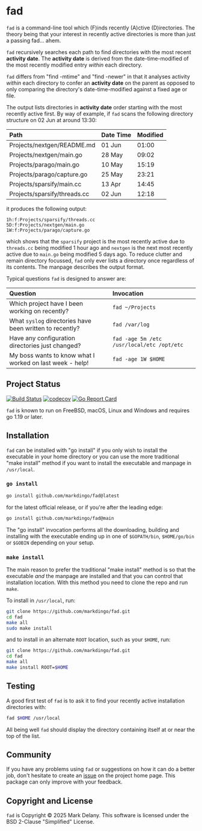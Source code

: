 # fad

`fad` is a command-line tool which (F)inds recently (A)ctive (D)irectories. The theory
being that your interest in recently active directories is more than just a passing
fad... ahem.

`fad` recursively searches each path to find directories with the most recent **activity
date**.  The **activity date** is derived from the date-time-modified of the most recently
modified entry *within* each directory.

`fad` differs from "find -mtime" and "find -newer" in that it analyses activity *within*
each directory to confer an **activity date** on the parent as opposed to only comparing
the directory's date-time-modified against a fixed age or file.

The output lists directories in **activity date** order starting with the most recently
active first. By way of example, if `fad` scans the following directory structure on
02 Jun at around 13:30:

| Path | Date Time | Modified |
| :---------- | ------ | ----------- |
| Projects/nextgen/README.md | 01 Jun | 01:00 |
| Projects/nextgen/main.go | 28 May | 09:02 |
| Projects/parago/main.go | 10 May | 15:19 |
| Projects/parago/capture.go | 25 May | 23:21 |
| Projects/sparsify/main.cc | 13 Apr | 14:45 |
| Projects/sparsify/threads.cc | 02 Jun | 12:18 |

it produces the following output:

```cat
1h:f:Projects/sparsify/threads.cc
5D:f:Projects/nextgen/main.go
1W:f:Projects/parago/capture.go
```

which shows that the `sparsify` project is the most recently active due to `threads.cc`
being modified 1 hour ago and `nextgen` is the next most recently active due to `main.go`
being modified 5 days ago. To reduce clutter and remain directory focussed, `fad` only ever
lists a directory once regardless of its contents. The manpage describes the output
format.

Typical questions `fad` is designed to answer are:

| Question | Invocation
| :---- | :---------
| Which project have I been working on recently? | `fad ~/Projects`
| What `syslog` directories have been written to recently? | `fad /var/log`
| Have any configuration directories just changed? | `fad -age 5m /etc /usr/local/etc /opt/etc`
| My boss wants to know what I worked on last week - help! | `fad -age 1W $HOME`

## Project Status

[![Build Status](https://github.com/markdingo/fad/actions/workflows/go.yml/badge.svg)](https://github.com/markdingo/fad/actions/workflows/go.yml)
[![codecov](https://codecov.io/gh/markdingo/fad/branch/main/graph/badge.svg)](https://codecov.io/gh/markdingo/fad)
[![Go Report Card](https://goreportcard.com/badge/github.com/markdingo/fad)](https://goreportcard.com/report/github.com/markdingo/fad)

`fad` is known to run on FreeBSD, macOS, Linux and Windows and requires go 1.19 or later.

## Installation

`fad` can be installed with "go install" if you only wish to install the executable in
your home directory or you can use the more traditional "make install" method if you want
to install the executable and manpage in `/usr/local`.

### `go install`

```bash
go install github.com/markdingo/fad@latest
```
for the latest official release, or if you're after the leading edge:

```bash
go install github.com/markdingo/fad@main
```

The "go install" invocation performs all the downloading, building and installing with the
executable ending up in one of `$GOPATH/bin`, `$HOME/go/bin` or `$GOBIN` depending on your
setup.

### `make install`

The main reason to prefer the traditional "make install" method is so that the executable
*and* the manpage are installed and that you can control that installation location. With
this method you need to clone the repo and run `make`.

To install in `/usr/local`, run:

```bash
git clone https://github.com/markdingo/fad.git
cd fad
make all
sudo make install
```

and to install in an alternate `ROOT` location, such as your `$HOME`, run:

```bash
git clone https://github.com/markdingo/fad.git
cd fad
make all
make install ROOT=$HOME
```

## Testing

A good first test of `fad` is to ask it to find your recently active installation
directories with:


```bash
fad $HOME /usr/local
```

All being well `fad` should display the directory containing itself at or near the top of
the list.

## Community

If you have any problems using `fad` or suggestions on how it can do a better job,
don't hesitate to create an [issue](https://github.com/markdingo/fad/issues) on
the project home page. This package can only improve with your feedback.

## Copyright and License

`fad` is Copyright :copyright: 2025 Mark Delany. This software is licensed under the
BSD 2-Clause "Simplified" License.
